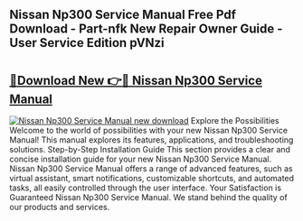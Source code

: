## Nissan Np300 Service Manual Free Pdf Download - Part-nfk New Repair Owner Guide - User Service Edition pVNzi

# <h2><a href="http://cf12247.oget.top/?id=Nissan+Np300+Service+Manual">🔗Download New 👉🔴 Nissan Np300 Service Manual</a></h2>

[![Nissan Np300 Service Manual new download](https://i.imgur.com/5g1atiW.png)](http://cf12247.oget.top/?id=Nissan+Np300+Service+Manual)
Explore the Possibilities Welcome to the world of possibilities with your new Nissan Np300 Service Manual! This manual explores its features, applications, and troubleshooting solutions. Step-by-Step Installation Guide This section provides a clear and concise installation guide for your new Nissan Np300 Service Manual. Nissan Np300 Service Manual offers a range of advanced features, such as virtual assistant, smart notifications, customizable shortcuts, and automated tasks, all easily controlled through the user interface. Your Satisfaction is Guaranteed Nissan Np300 Service Manual. We stand behind the quality of our products and services.
